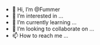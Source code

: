 - 👋 Hi, I’m @Fummer
- 👀 I’m interested in ...
- 🌱 I’m currently learning ...
- 💞️ I’m looking to collaborate on ...
- 📫 How to reach me ...

<!---
Fummer/Fummer is a ✨ special ✨ repository because its `README.md` (this file) appears on your GitHub profile.
You can click the Preview link to take a look at your changes.
--->
